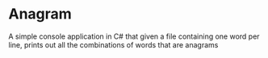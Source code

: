 # Anagram
A simple console application in C# that given a file containing one word per line, prints out all the combinations of words that are anagrams
